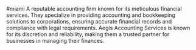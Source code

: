 #miami
A reputable accounting firm known for its meticulous financial services. They specialize in providing accounting and bookkeeping solutions to corporations, ensuring accurate financial records and compliance with legal requirements. Aegis Accounting Services is known for its discretion and reliability, making them a trusted partner for businesses in managing their finances.